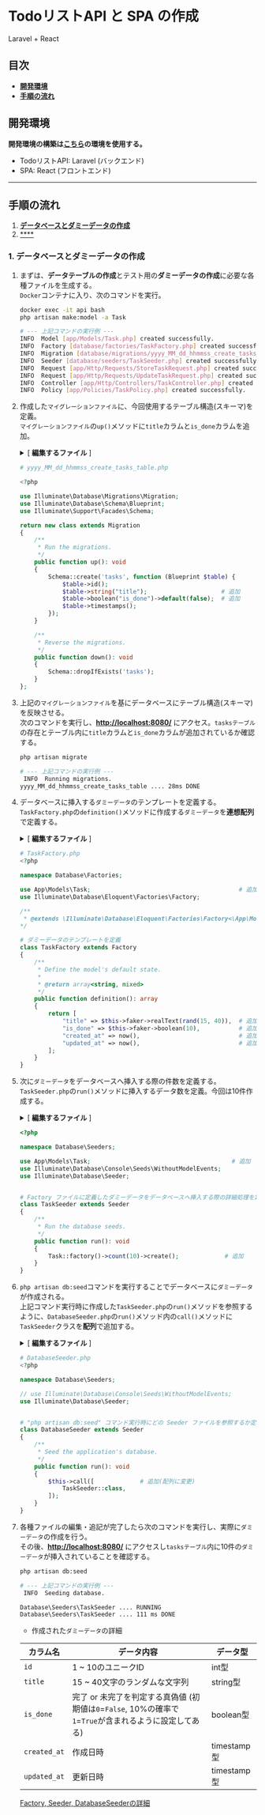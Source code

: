# TodoリストAPI と SPA の作成
Laravel + React

<!-- 目次 -->
## 目次
- [**開発環境**](#開発環境)
- [**手順の流れ**](#手順の流れ)
<!-- 目次 -->

<!-- 開発環境 -->
## 開発環境

**開発環境の構築は[**こちら**](https://github.com/93k-t/Laravel-Next)の環境を使用する。**

- TodoリストAPI: Laravel (バックエンド)
- SPA: React (フロントエンド)

---
<!-- 開発環境 -->

<!-- 手順 -->
## 手順の流れ

1. [**データベースとダミーデータの作成**](#1-データベースとダミーデータの作成)
2. [****]()
<!-- 手順 -->

<!-- 1. データベースとダミーデータの作成 -->
### 1. データベースとダミーデータの作成

1. まずは、**データテーブルの作成**とテスト用の**ダミーデータの作成**に必要な各種ファイルを生成する。<br>
`Docker`コンテナに入り、次のコマンドを実行。
    ```sh
    docker exec -it api bash
    php artisan make:model -a Task

    # --- 上記コマンドの実行例 ---
    INFO  Model [app/Models/Task.php] created successfully.
    INFO  Factory [database/factories/TaskFactory.php] created successfully.
    INFO  Migration [database/migrations/yyyy_MM_dd_hhmmss_create_tasks_table.php] created successfully.
    INFO  Seeder [database/seeders/TaskSeeder.php] created successfully.
    INFO  Request [app/Http/Requests/StoreTaskRequest.php] created successfully.
    INFO  Request [app/Http/Requests/UpdateTaskRequest.php] created successfully.
    INFO  Controller [app/Http/Controllers/TaskController.php] created successfully.
    INFO  Policy [app/Policies/TaskPolicy.php] created successfully.
    ```

2. 作成した`マイグレーションファイル`に、今回使用するテーブル構造(スキーマ)を定義。<br>
`マイグレーションファイル`の`up()`メソッドに`title`カラムと`is_done`カラムを追加。

    <details>
    <summary>[ <b>編集するファイル</b> ]</summary>

    ```sh
    # 以下のファイルを編集する
    TodoApp/
      ├── src/
          ├── api/
              ├── database/
                  └── migrations/
                      └── yyyy_MM_dd_hhmmss_create_tasks_table.php  # <= 編集
    ```
    ---
    </details>

    ```php
    # yyyy_MM_dd_hhmmss_create_tasks_table.php

    <?php

    use Illuminate\Database\Migrations\Migration;
    use Illuminate\Database\Schema\Blueprint;
    use Illuminate\Support\Facades\Schema;

    return new class extends Migration
    {
        /**
         * Run the migrations.
         */
        public function up(): void
        {
            Schema::create('tasks', function (Blueprint $table) {
                $table->id();
                $table->string("title");                     # 追加
                $table->boolean("is_done")->default(false);  # 追加
                $table->timestamps();
            });
        }

        /**
         * Reverse the migrations.
         */
        public function down(): void
        {
            Schema::dropIfExists('tasks');
        }
    };
    ```

3. 上記の`マイグレーションファイル`を基にデータベースにテーブル構造(スキーマ)を反映させる。<br>
次のコマンドを実行し、[**http://localhost:8080/**](http://localhost:8080/) にアクセス。`tasksテーブル`の存在とテーブル内に`title`カラムと`is_done`カラムが追加されているか確認する。
    ```sh
    php artisan migrate

    # --- 上記コマンドの実行例 ---
     INFO  Running migrations.
    yyyy_MM_dd_hhmmss_create_tasks_table .... 28ms DONE
    ```

4. データベースに挿入する`ダミーデータ`のテンプレートを定義する。<br>
`TaskFactory.php`の`definition()`メソッドに作成する`ダミーデータ`を**連想配列**で定義する。

    <details>
    <summary>[ <b>編集するファイル</b> ]</summary>

    ```sh
    # 以下のファイルを編集する
    TodoApp/
      ├── src/
          ├── api/
              ├── database/
                  └── factories/
                      └── TaskFactory.php  # <= 編集
    ```
    ---
    </details>

    ```php
    # TaskFactory.php
    <?php

    namespace Database\Factories;

    use App\Models\Task;                                          # 追加
    use Illuminate\Database\Eloquent\Factories\Factory;

    /**
     * @extends \Illuminate\Database\Eloquent\Factories\Factory<\App\Models\Task>
    */

    # ダミーデータのテンプレートを定義
    class TaskFactory extends Factory
    {
        /**
         * Define the model's default state.
         *
         * @return array<string, mixed>
         */
        public function definition(): array
        {
            return [
                "title" => $this->faker->realText(rand(15, 40)),  # 追加
                "is_done" => $this->faker->boolean(10),           # 追加
                "created_at" => now(),                            # 追加
                "updated_at" => now(),                            # 追加
            ];
        }
    }
    ```

1. 次に`ダミーデータ`をデータベースへ挿入する際の件数を定義する。<br>
`TaskSeeder.php`の`run()`メソッドに挿入するデータ数を定義。今回は10件作成する。

    <details>
    <summary>[ <b>編集するファイル</b> ]</summary>

    ```sh
    # 以下のファイルを編集する
    TodoApp/
      ├── src/
          ├── api/
              ├── database/
                  └── seeders/
                      └── TaskSeeder.php  # <= 編集
    ```
    ---
    </details>


    ```php
    <?php

    namespace Database\Seeders;

    use App\Models\Task;                                        # 追加
    use Illuminate\Database\Console\Seeds\WithoutModelEvents;
    use Illuminate\Database\Seeder;


    # Factory ファイルに定義したダミーデータをデータベースへ挿入する際の詳細処理を定義
    class TaskSeeder extends Seeder
    {
        /**
         * Run the database seeds.
         */
        public function run(): void
        {
            Task::factory()->count(10)->create();             # 追加
        }
    }
    ```

6. `php artisan db:seed`コマンドを実行することでデータベースに`ダミーデータ`が作成される。<br>
上記コマンド実行時に作成した`TaskSeeder.php`の`run()`メソッドを参照するように、`DatabaseSeeder.php`の`run()`メソッド内の`call()`メソッドに`TaskSeeder`クラスを**配列**で追加する。

    <details>
    <summary>[ <b>編集するファイル</b> ]</summary>

    ```sh
    # 以下のファイルを編集する
    TodoApp/
      ├── src/
          ├── api/
              ├── database/
                  └── seeders/
                      └── DatabaseSeeder.php  # <= 編集
    ```
    ---
    </details>

    ```php
    # DatabaseSeeder.php
    <?php

    namespace Database\Seeders;

    // use Illuminate\Database\Console\Seeds\WithoutModelEvents;
    use Illuminate\Database\Seeder;


    # "php artisan db:seed" コマンド実行時にどの Seeder ファイルを参照するか定義する
    class DatabaseSeeder extends Seeder
    {
        /**
         * Seed the application's database.
         */
        public function run(): void
        {
            $this->call([             # 追加(配列に変更)
                TaskSeeder::class,
            ]);
        }
    }
    ```

7. 各種ファイルの編集・追記が完了したら次のコマンドを実行し、実際に`ダミーデータ`の作成を行う。<br>
その後、[**http://localhost:8080/**](http://localhost:8080/) にアクセスし`tasksテーブル`内に10件の`ダミーデータ`が挿入されていることを確認する。
    ```sh
    php artisan db:seed

    # --- 上記コマンドの実行例 ---
     INFO  Seeding database.

    Database\Seeders\TaskSeeder .... RUNNING
    Database\Seeders\TaskSeeder .... 111 ms DONE
    ```
    - 作成された`ダミーデータ`の詳細

    | カラム名 | データ内容 | データ型 |
    | --- | --- | --- |
    | `id` | 1 ~ 10のユニークID | int型 |
    | `title` | 15 ~ 40文字のランダムな文字列 | string型 |
    | `is_done` | 完了 or 未完了を判定する真偽値 (初期値は`0`=`False`, 10%の確率で`1`=`True`が含まれるように設定してある) | boolean型 |
    | `created_at` | 作成日時 | timestamp型 |
    | `updated_at` | 更新日時 | timestamp型 |

    [Factory, Seeder, DatabaseSeederの詳細](https://chatgpt.com/c/67e20436-3334-8011-8f35-7e640c26989d)
<!-- 1. データベースとダミーデータの作成 -->
